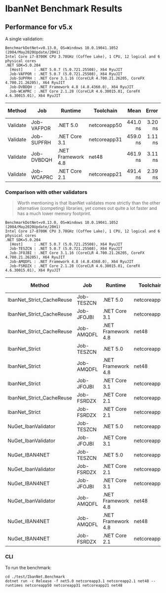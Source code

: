 # IbanNet Benchmark Results

## Performance for v5.x

A single validation:

```
BenchmarkDotNet=v0.13.0, OS=Windows 10.0.19041.1052 (2004/May2020Update/20H1)
Intel Core i7-8700K CPU 3.70GHz (Coffee Lake), 1 CPU, 12 logical and 6 physical cores
.NET SDK=5.0.204
  [Host]     : .NET 5.0.7 (5.0.721.25508), X64 RyuJIT
  Job-VAFPOR : .NET 5.0.7 (5.0.721.25508), X64 RyuJIT
  Job-SUPFRH : .NET Core 3.1.16 (CoreCLR 4.700.21.26205, CoreFX 4.700.21.26205), X64 RyuJIT
  Job-DVBDQH : .NET Framework 4.8 (4.8.4360.0), X64 RyuJIT
  Job-WCAPRC : .NET Core 2.1.28 (CoreCLR 4.6.30015.01, CoreFX 4.6.30015.01), X64 RyuJIT
```

|   Method |        Job |            Runtime |    Toolchain |     Mean |   Error |  StdDev | Ratio |  Gen 0 | Gen 1 | Gen 2 | Allocated |
|--------- |----------- |------------------- |------------- |---------:|--------:|--------:|------:|-------:|------:|------:|----------:|
| Validate | Job-VAFPOR |           .NET 5.0 | netcoreapp50 | 441.0 ns | 3.20 ns | 2.99 ns |  1.00 | 0.0505 |     - |     - |     320 B |
| Validate | Job-SUPFRH |      .NET Core 3.1 | netcoreapp31 | 459.0 ns | 1.11 ns | 0.98 ns |  1.04 | 0.0505 |     - |     - |     320 B |
| Validate | Job-DVBDQH | .NET Framework 4.8 |        net48 | 461.9 ns | 3.11 ns | 2.75 ns |  1.05 | 0.0520 |     - |     - |     329 B |
| Validate | Job-WCAPRC |      .NET Core 2.1 | netcoreapp21 | 491.4 ns | 2.39 ns | 1.87 ns |  1.12 | 0.0515 |     - |     - |     328 B |

### Comparison with other validators

> Worth mentioning is that IbanNet validates more strictly than the other alternative (competing) libraries, yet comes out quite a lot faster and has a much lower memory footprint.

```
BenchmarkDotNet=v0.13.0, OS=Windows 10.0.19041.1052 (2004/May2020Update/20H1)
Intel Core i7-8700K CPU 3.70GHz (Coffee Lake), 1 CPU, 12 logical and 6 physical cores
.NET SDK=5.0.204
  [Host]     : .NET 5.0.7 (5.0.721.25508), X64 RyuJIT
  Job-TESZCN : .NET 5.0.7 (5.0.721.25508), X64 RyuJIT
  Job-JFOJBI : .NET Core 3.1.16 (CoreCLR 4.700.21.26205, CoreFX 4.700.21.26205), X64 RyuJIT
  Job-AMQDFL : .NET Framework 4.8 (4.8.4360.0), X64 RyuJIT
  Job-FSRDZX : .NET Core 2.1.28 (CoreCLR 4.6.30015.01, CoreFX 4.6.30015.01), X64 RyuJIT
```

|                    Method |        Job |            Runtime |    Toolchain | Count |      Mean |     Error |    StdDev | Ratio | RatioSD |     Gen 0 | Gen 1 | Gen 2 | Allocated |
|-------------------------- |----------- |------------------- |------------- |------ |----------:|----------:|----------:|------:|--------:|----------:|------:|------:|----------:|
| IbanNet_Strict_CacheReuse | Job-TESZCN |           .NET 5.0 | netcoreapp50 | 10000 |  4.455 ms | 0.0354 ms | 0.0331 ms |  0.92 |    0.01 |  507.8125 |     - |     - |      3 MB |
| IbanNet_Strict_CacheReuse | Job-JFOJBI |      .NET Core 3.1 | netcoreapp31 | 10000 |  4.743 ms | 0.0108 ms | 0.0096 ms |  0.98 |    0.00 |  507.8125 |     - |     - |      3 MB |
| IbanNet_Strict_CacheReuse | Job-AMQDFL | .NET Framework 4.8 |        net48 | 10000 |  4.822 ms | 0.0140 ms | 0.0131 ms |  1.00 |    0.00 |  515.6250 |     - |     - |      3 MB |
|            IbanNet_Strict | Job-TESZCN |           .NET 5.0 | netcoreapp50 | 10000 |  4.828 ms | 0.0097 ms | 0.0086 ms |  1.00 |    0.00 |  515.6250 |     - |     - |      3 MB |
|            IbanNet_Strict | Job-AMQDFL | .NET Framework 4.8 |        net48 | 10000 |  4.910 ms | 0.0182 ms | 0.0162 ms |  1.02 |    0.00 |  523.4375 |     - |     - |      3 MB |
|            IbanNet_Strict | Job-JFOJBI |      .NET Core 3.1 | netcoreapp31 | 10000 |  4.924 ms | 0.0073 ms | 0.0061 ms |  1.02 |    0.00 |  515.6250 |     - |     - |      3 MB |
| IbanNet_Strict_CacheReuse | Job-FSRDZX |      .NET Core 2.1 | netcoreapp21 | 10000 |  4.974 ms | 0.0101 ms | 0.0094 ms |  1.03 |    0.00 |  515.6250 |     - |     - |      3 MB |
|            IbanNet_Strict | Job-FSRDZX |      .NET Core 2.1 | netcoreapp21 | 10000 |  5.310 ms | 0.0128 ms | 0.0120 ms |  1.10 |    0.00 |  523.4375 |     - |     - |      3 MB |
|       NuGet_IbanValidator | Job-TESZCN |           .NET 5.0 | netcoreapp50 | 10000 | 22.355 ms | 0.1944 ms | 0.1819 ms |  4.63 |    0.04 | 6437.5000 |     - |     - |     39 MB |
|       NuGet_IbanValidator | Job-JFOJBI |      .NET Core 3.1 | netcoreapp31 | 10000 | 30.720 ms | 0.0573 ms | 0.0479 ms |  6.36 |    0.02 | 6562.5000 |     - |     - |     39 MB |
|            NuGet_IBAN4NET | Job-TESZCN |           .NET 5.0 | netcoreapp50 | 10000 | 35.475 ms | 0.1463 ms | 0.1297 ms |  7.35 |    0.02 | 1733.3333 |     - |     - |     11 MB |
|       NuGet_IbanValidator | Job-FSRDZX |      .NET Core 2.1 | netcoreapp21 | 10000 | 35.744 ms | 0.0731 ms | 0.0610 ms |  7.40 |    0.02 | 6642.8571 |     - |     - |     40 MB |
|            NuGet_IBAN4NET | Job-JFOJBI |      .NET Core 3.1 | netcoreapp31 | 10000 | 37.151 ms | 0.3005 ms | 0.2811 ms |  7.69 |    0.06 | 1714.2857 |     - |     - |     11 MB |
|       NuGet_IbanValidator | Job-AMQDFL | .NET Framework 4.8 |        net48 | 10000 | 43.087 ms | 0.0523 ms | 0.0489 ms |  8.92 |    0.02 | 5166.6667 |     - |     - |     31 MB |
|            NuGet_IBAN4NET | Job-AMQDFL | .NET Framework 4.8 |        net48 | 10000 | 53.713 ms | 0.1241 ms | 0.1160 ms | 11.12 |    0.03 | 2000.0000 |     - |     - |     12 MB |
|            NuGet_IBAN4NET | Job-FSRDZX |      .NET Core 2.1 | netcoreapp21 | 10000 | 53.852 ms | 0.0885 ms | 0.0828 ms | 11.15 |    0.03 | 1800.0000 |     - |     - |     11 MB |

### CLI

To run the benchmark:
```
cd ./test/IbanNet.Benchmark
dotnet run -c Release -f net5.0 netcoreapp3.1 netcoreapp2.1 net48 --runtimes netcoreapp50 netcoreapp31 netcoreapp21 net48
```

